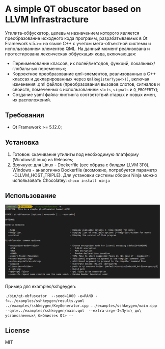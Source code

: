# A simple QT obuscator based on LLVM Infrastracture

Утилита-обфускатор, целевым назначением которого является преобразование исходного кода программ, разрабатываемых в Qt Framework v.5.>= на языке C++ с учетом мета-объектной системы и использованием элементов QML. На данный момент реализована и протестирована лексическая обфускация кода, включающая: 
- Переименование классов, их полей/методов, функций, локальных/глобальных переменных;
- Корректное преобразование qml-элементов, реализованных в C++ классах и декларированных через `QmlRegisterType<>()`, включая изменения .qml файлов (преобразования вызовов  слотов, сигналов и свойств, помеченных с использованием `slots`, `signals` и `Q_PROPERTY`);
- Создание yaml файла-листинга соответствий старых и новых имен, их расположений.

## Требования
- Qt Framework >= 5.12.0;

## Установка
1) Готовое: скачивание утилиты под необходимую платформу (Windows/Linux) из Releases; 
2) Вручную: для Linux - Dockerfile (вес образа с билдом LLVM 3Гб), Windows - аналогично Dockerfile (возможно, потребуется параметр -DLLVM_HOST_TRIPLE). Для установки системы сборки Ninja можно использовать Chocolatey: `choco install ninja`

## Использование

![alt text](https://github.com/Infernalum/llvm-qt-obfuscator/blob/main/Images/help%20ref.png "help reference")

Пример для examples/sshgeygen: 
```
./bin/qt-obfuscator  --seed=1000 -e=RAND -f=../examples/sshkeygen/results.yaml ../examples/sshkeygen/KeyGenerator.cpp ../examples/sshkeygen/main.cpp --qml=../examples/sshkeygen/main.qml  --extra-arg=-I<Путь\ до\ установленных\ библиотек Qt> --
```

## License

MIT
